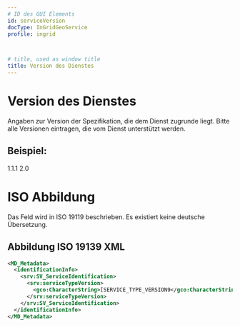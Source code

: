 ```yaml
---
# ID des GUI Elements
id: serviceVersion
docType: InGridGeoService
profile: ingrid



# title, used as window title
title: Version des Dienstes
---
```


# Version des Dienstes

Angaben zur Version der Spezifikation, die dem Dienst zugrunde liegt. Bitte alle Versionen eintragen, die vom Dienst unterstützt werden.

## Beispiel:

1.1.1 2.0

# ISO Abbildung

Das Feld wird in ISO 19119 beschrieben. Es existiert keine deutsche Übersetzung. 

## Abbildung ISO 19139 XML

```XML
<MD_Metadata>
  <identificationInfo>
    <srv:SV_ServiceIdentification>
      <srv:serviceTypeVersion>
        <gco:CharacterString>[SERVICE_TYPE_VERSION9</gco:CharacterString>
      </srv:serviceTypeVersion>
    </srv:SV_ServiceIdentification>
  </identificationInfo>
</MD_Metadata>  
```
